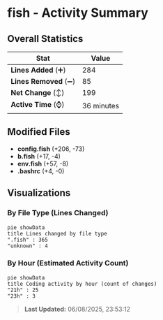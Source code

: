 # fish - Activity Summary 

## Overall Statistics

| Stat                   | Value                                                             |
| ---------------------- | ----------------------------------------------------------------- |
| **Lines Added** (➕)   | 284                                          |
| **Lines Removed** (➖) | 85                                        |
| **Net Change** (↕)    | 199                |
| **Active Time** (⌚)   | 36 minutes |


## Modified Files
- **config.fish** (+206, -73)
- **b.fish** (+17, -4)
- **env.fish** (+57, -8)
- **.bashrc** (+4, -0)

## Visualizations

### By File Type (Lines Changed)

```mermaid
pie showData
title Lines changed by file type
".fish" : 365
"unknown" : 4
```

### By Hour (Estimated Activity Count)

```mermaid
pie showData
title Coding activity by hour (count of changes)
"21h" : 25
"23h" : 3
```


> **Last Updated:** 06/08/2025, 23:53:12